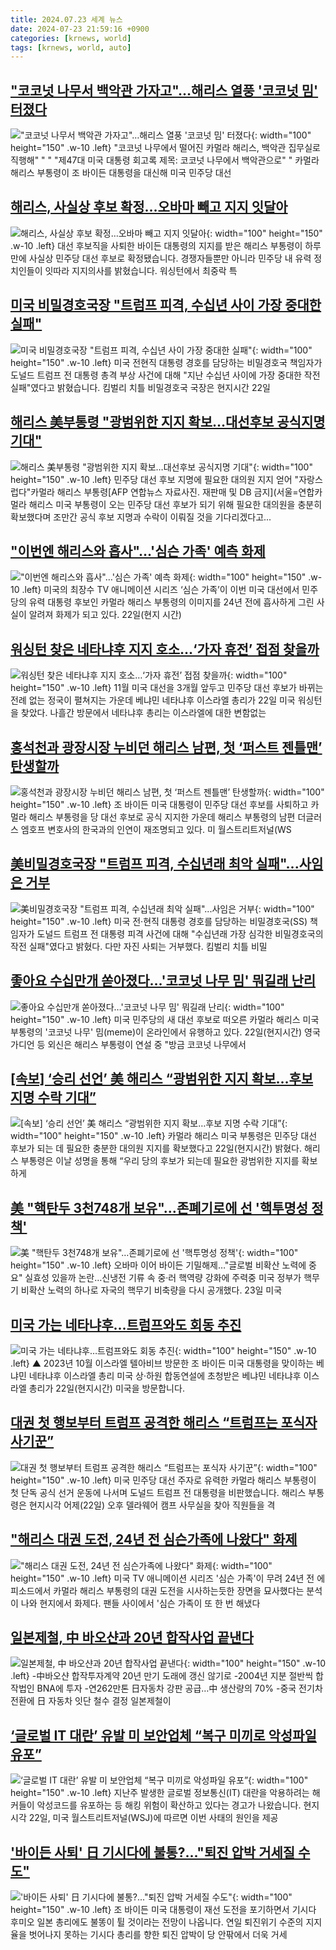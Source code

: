 ```yaml
---
title: 2024.07.23 세계 뉴스
date: 2024-07-23 21:59:16 +0900
categories: [krnews, world]
tags: [krnews, world, auto]
---
```

## ["코코넛 나무서 백악관 가자고"…해리스 열풍 '코코넛 밈' 터졌다](https://n.news.naver.com/mnews/article/025/0003375144)

!["코코넛 나무서 백악관 가자고"…해리스 열풍 '코코넛 밈' 터졌다](https://mimgnews.pstatic.net/image/origin/025/2024/07/23/3375144.jpg?type=nf220_150){: width="100" height="150" .w-10 .left}
"코코넛 나무에서 떨어진 카멀라 해리스, 백악관 집무실로 직행해" " " "제47대 미국 대통령 회고록 제목: 코코넛 나무에서 백악관으로" " 카멀라 해리스 부통령이 조 바이든 대통령을 대신해 미국 민주당 대선

## [해리스, 사실상 후보 확정…오바마 빼고 지지 잇달아](https://n.news.naver.com/mnews/article/057/0001831364)

![해리스, 사실상 후보 확정…오바마 빼고 지지 잇달아](https://mimgnews.pstatic.net/image/origin/057/2024/07/23/1831364.jpg?type=nf220_150){: width="100" height="150" .w-10 .left}
대선 후보직을 사퇴한 바이든 대통령의 지지를 받은 해리스 부통령이 하루 만에 사실상 민주당 대선 후보로 확정됐습니다. 경쟁자들뿐만 아니라 민주당 내 유력 정치인들이 잇따라 지지의사를 밝혔습니다. 워싱턴에서 최중락 특

## [미국 비밀경호국장 "트럼프 피격, 수십년 사이 가장 중대한 실패"](https://n.news.naver.com/mnews/article/214/0001362819)

![미국 비밀경호국장 "트럼프 피격, 수십년 사이 가장 중대한 실패"](https://mimgnews.pstatic.net/image/origin/214/2024/07/23/1362819.jpg?type=nf220_150){: width="100" height="150" .w-10 .left}
미국 전현직 대통령 경호를 담당하는 비밀경호국 책임자가 도널드 트럼프 전 대통령 총격 부상 사건에 대해 "지난 수십년 사이에 가장 중대한 작전 실패"였다고 밝혔습니다. 킴벌리 치틀 비밀경호국 국장은 현지시간 22일

## [해리스 美부통령 "광범위한 지지 확보…대선후보 공식지명 기대"](https://n.news.naver.com/mnews/article/001/0014823433)

![해리스 美부통령 "광범위한 지지 확보…대선후보 공식지명 기대"](https://mimgnews.pstatic.net/image/origin/001/2024/07/23/14823433.jpg?type=nf220_150){: width="100" height="150" .w-10 .left}
민주당 대선 후보 지명에 필요한 대의원 지지 얻어 "자랑스럽다"카멀라 해리스 부통령[AFP 연합뉴스 자료사진. 재판매 및 DB 금지](서울=연합카멀라 해리스 미국 부통령이 오는 민주당 대선 후보가 되기 위해 필요한 대의원을 충분히 확보했다며 조만간 공식 후보 지명과 수락이 이뤄질 것을 기다리겠다고...

## ["이번엔 해리스와 흡사"…'심슨 가족' 예측 화제](https://n.news.naver.com/mnews/article/011/0004370527)

!["이번엔 해리스와 흡사"…'심슨 가족' 예측 화제](https://mimgnews.pstatic.net/image/origin/011/2024/07/23/4370527.jpg?type=nf220_150){: width="100" height="150" .w-10 .left}
미국의 최장수 TV 애니메이션 시리즈 ‘심슨 가족’이 이번 미국 대선에서 민주당의 유력 대통령 후보인 카멀라 해리스 부통령의 이미지를 24년 전에 흡사하게 그린 사실이 알려져 화제가 되고 있다. 22일(현지 시간)

## [워싱턴 찾은 네타냐후 지지 호소…‘가자 휴전’ 접점 찾을까](https://n.news.naver.com/mnews/article/028/0002699372)

![워싱턴 찾은 네타냐후 지지 호소…‘가자 휴전’ 접점 찾을까](https://mimgnews.pstatic.net/image/origin/028/2024/07/23/2699372.jpg?type=nf220_150){: width="100" height="150" .w-10 .left}
11월 미국 대선을 3개월 앞두고 민주당 대선 후보가 바뀌는 전례 없는 정국이 펼쳐지는 가운데 베냐민 네타냐후 이스라엘 총리가 22일 미국 워싱턴을 찾았다. 나흘간 방문에서 네타냐후 총리는 이스라엘에 대한 변함없는

## [홍석천과 광장시장 누비던 해리스 남편, 첫 ‘퍼스트 젠틀맨’ 탄생할까](https://n.news.naver.com/mnews/article/021/0002650079)

![홍석천과 광장시장 누비던 해리스 남편, 첫 ‘퍼스트 젠틀맨’ 탄생할까](https://mimgnews.pstatic.net/image/origin/021/2024/07/23/2650079.jpg?type=nf220_150){: width="100" height="150" .w-10 .left}
조 바이든 미국 대통령이 민주당 대선 후보를 사퇴하고 카멀라 해리스 부통령을 당 대선 후보로 공식 지지한 가운데 해리스 부통령의 남편 더글러스 엠호프 변호사의 한국과의 인연이 재조명되고 있다. 미 월스트리트저널(WS

## [美비밀경호국장 "트럼프 피격, 수십년래 최악 실패"...사임은 거부](https://n.news.naver.com/mnews/article/277/0005449184)

![美비밀경호국장 "트럼프 피격, 수십년래 최악 실패"...사임은 거부](https://mimgnews.pstatic.net/image/origin/277/2024/07/23/5449184.jpg?type=nf220_150){: width="100" height="150" .w-10 .left}
미국 전·현직 대통령 경호를 담당하는 비밀경호국(SS) 책임자가 도널드 트럼프 전 대통령 피격 사건에 대해 "수십년래 가장 심각한 비밀경호국의 작전 실패"였다고 밝혔다. 다만 자진 사퇴는 거부했다. 킴벌리 치틀 비밀

## [좋아요 수십만개 쏟아졌다…'코코넛 나무 밈' 뭐길래 난리](https://n.news.naver.com/mnews/article/015/0005013191)

![좋아요 수십만개 쏟아졌다…'코코넛 나무 밈' 뭐길래 난리](https://mimgnews.pstatic.net/image/origin/015/2024/07/23/5013191.jpg?type=nf220_150){: width="100" height="150" .w-10 .left}
미국 민주당의 새 대선 후보로 떠오른 카멀라 해리스 미국 부통령의 '코코넛 나무' 밈(meme)이 온라인에서 유행하고 있다. 22일(현지시간) 영국 가디언 등 외신은 해리스 부통령이 연설 중 "방금 코코넛 나무에서

## [[속보] ‘승리 선언’ 美 해리스 “광범위한 지지 확보…후보 지명 수락 기대”](https://n.news.naver.com/mnews/article/005/0001712824)

![[속보] ‘승리 선언’ 美 해리스 “광범위한 지지 확보…후보 지명 수락 기대”](https://mimgnews.pstatic.net/image/origin/005/2024/07/23/1712824.jpg?type=nf220_150){: width="100" height="150" .w-10 .left}
카멀라 해리스 미국 부통령은 민주당 대선 후보가 되는 데 필요한 충분한 대의원 지지를 확보했다고 22일(현지시간) 밝혔다. 해리스 부통령은 이날 성명을 통해 “우리 당의 후보가 되는데 필요한 광범위한 지지를 확보하게

## [美 "핵탄두 3천748개 보유"…존폐기로에 선 '핵투명성 정책'](https://n.news.naver.com/mnews/article/001/0014824010)

![美 "핵탄두 3천748개 보유"…존폐기로에 선 '핵투명성 정책'](https://mimgnews.pstatic.net/image/origin/001/2024/07/23/14824010.jpg?type=nf220_150){: width="100" height="150" .w-10 .left}
오바마 이어 바이든 기밀해제…"글로벌 비확산 노력에 중요" 실효성 있을까 논란…신냉전 기류 속 중·러 핵역량 강화에 주력중 미국 정부가 핵무기 비확산 노력의 하나로 자국의 핵무기 비축량을 다시 공개했다. 23일 미국

## [미국 가는 네타냐후…트럼프와도 회동 추진](https://n.news.naver.com/mnews/article/055/0001174314)

![미국 가는 네타냐후…트럼프와도 회동 추진](https://mimgnews.pstatic.net/image/origin/055/2024/07/22/1174314.jpg?type=nf220_150){: width="100" height="150" .w-10 .left}
▲ 2023년 10월 이스라엘 텔아비브 방문한 조 바이든 미국 대통령을 맞이하는 베냐민 네타냐후 이스라엘 총리 미국 상·하원 합동연설에 초청받은 베냐민 네타냐후 이스라엘 총리가 22일(현지시간) 미국을 방문합니다.

## [대권 첫 행보부터 트럼프 공격한 해리스 “트럼프는 포식자 사기꾼”](https://n.news.naver.com/mnews/article/449/0000280634)

![대권 첫 행보부터 트럼프 공격한 해리스 “트럼프는 포식자 사기꾼”](https://mimgnews.pstatic.net/image/origin/449/2024/07/23/280634.jpg?type=nf220_150){: width="100" height="150" .w-10 .left}
미국 민주당 대선 주자로 유력한 카멀라 해리스 부통령이 첫 단독 공식 선거 운동에 나서며 도널드 트럼프 전 대통령을 비판했습니다. 해리스 부통령은 현지시각 어제(22일) 오후 델라웨어 캠프 사무실을 찾아 직원들을 격

## ["해리스 대권 도전, 24년 전 심슨가족에 나왔다" 화제](https://n.news.naver.com/mnews/article/277/0005449416)

!["해리스 대권 도전, 24년 전 심슨가족에 나왔다" 화제](https://mimgnews.pstatic.net/image/origin/277/2024/07/23/5449416.jpg?type=nf220_150){: width="100" height="150" .w-10 .left}
미국 TV 애니메이션 시리즈 '심슨 가족'이 무려 24년 전 에피소드에서 카멀라 해리스 부통령의 대권 도전을 시사하는듯한 장면을 묘사했다는 분석이 나와 현지에서 화제다. 팬들 사이에서 '심슨 가족이 또 한 번 해냈다

## [일본제철, 中 바오샨과 20년 합작사업 끝낸다](https://n.news.naver.com/mnews/article/009/0005339232)

![일본제철, 中 바오샨과 20년 합작사업 끝낸다](https://mimgnews.pstatic.net/image/origin/009/2024/07/23/5339232.jpg?type=nf220_150){: width="100" height="150" .w-10 .left}
-中바오샨 합작투자계약 20년 만기 도래에 갱신 않기로 -2004년 지분 절반씩 합작법인 BNA에 투자 -연262만톤 日자동차 강판 공급…中 생산량의 70% -중국 전기차 전환에 日 자동차 잇단 철수 결정 일본제철이

## [‘글로벌 IT 대란’ 유발 미 보안업체 “복구 미끼로 악성파일 유포”](https://n.news.naver.com/mnews/article/056/0011767248)

![‘글로벌 IT 대란’ 유발 미 보안업체 “복구 미끼로 악성파일 유포”](https://mimgnews.pstatic.net/image/origin/056/2024/07/23/11767248.jpg?type=nf220_150){: width="100" height="150" .w-10 .left}
지난주 발생한 글로벌 정보통신(IT) 대란을 악용하려는 해커들이 악성코드를 유포하는 등 해킹 위험이 확산하고 있다는 경고가 나왔습니다. 현지시각 22일, 미국 월스트리트저널(WSJ)에 따르면 이번 사태의 원인을 제공

## ['바이든 사퇴' 日 기시다에 불통?..."퇴진 압박 거세질 수도"](https://n.news.naver.com/mnews/article/052/0002065041)

!['바이든 사퇴' 日 기시다에 불통?..."퇴진 압박 거세질 수도"](https://mimgnews.pstatic.net/image/origin/052/2024/07/23/2065041.jpg?type=nf220_150){: width="100" height="150" .w-10 .left}
조 바이든 미국 대통령이 재선 도전을 포기하면서 기시다 후미오 일본 총리에도 불똥이 튈 것이라는 전망이 나옵니다. 연일 퇴진위기 수준의 지지율을 벗어나지 못하는 기시다 총리를 향한 퇴진 압박이 당 안팎에서 더욱 거세


